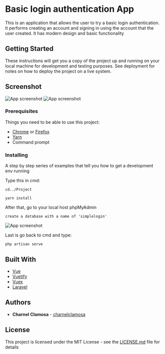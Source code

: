# Basic login authentication App

This is an application that allows the user to try a basic login authentication. It performs creating an account and signing in using the account that the user created. It has modern design and basic functionality

## Getting Started

These instructions will get you a copy of the project up and running on your local machine for development and testing purposes. See deployment for notes on how to deploy the project on a live system.

## Screenshot
![App screenshot](https://i.imgur.com/EHasSr2.png)
![App screenshot](https://i.imgur.com/Y8hs7fo.png)

### Prerequisites

Things you need to be able to use this project:

* [Chrome](https://www.google.com/intl/en_ph/chrome/) or [Firefox](https://www.mozilla.org/en-US/firefox/new/)
* [Yarn](https://classic.yarnpkg.com/en/docs/install/#windows-stable)
* Command prompt

### Installing

A step by step series of examples that tell you how to get a development env running

Type this in cmd:

```
cd../Project
```
```
yarn install
```

After that, go to your local host phpMyAdmin
```
create a database with a name of 'simplelogin'
```
![App screenshot](https://i.imgur.com/6G1BRGB.png)

Last is go back to cmd and type:
```
php artisan serve
```

## Built With

* [Vue](https://vuejs.org/)
* [Vuetify](https://vuetifyjs.com/en/)
* [Vuex](https://vuex.vuejs.org/)
* [Laravel](https://laravel.com/)

## Authors

* **Charnel Clamosa** - [charnelclamosa](https://github.com/charnelclamosa)

## License

This project is licensed under the MIT License - see the [LICENSE.md](LICENSE.md) file for details

